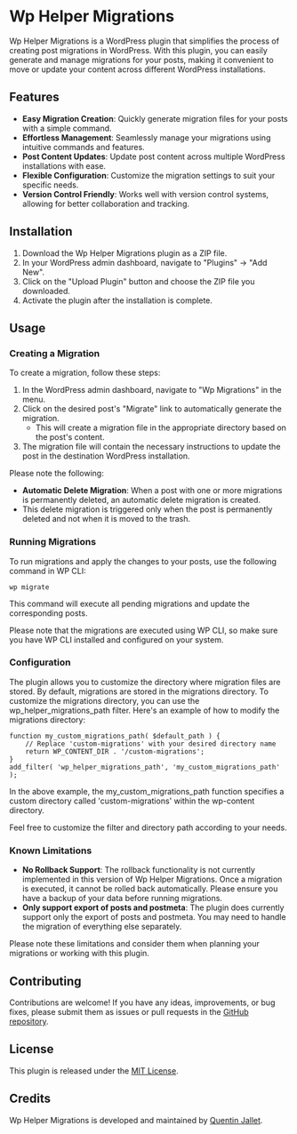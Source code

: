 # Wp Helper Migrations

Wp Helper Migrations is a WordPress plugin that simplifies the process of creating post migrations in WordPress. With this plugin, you can easily generate and manage migrations for your posts, making it convenient to move or update your content across different WordPress installations.

## Features

- **Easy Migration Creation**: Quickly generate migration files for your posts with a simple command.
- **Effortless Management**: Seamlessly manage your migrations using intuitive commands and features.
- **Post Content Updates**: Update post content across multiple WordPress installations with ease.
- **Flexible Configuration**: Customize the migration settings to suit your specific needs.
- **Version Control Friendly**: Works well with version control systems, allowing for better collaboration and tracking.

## Installation

1. Download the Wp Helper Migrations plugin as a ZIP file.
2. In your WordPress admin dashboard, navigate to "Plugins" → "Add New".
3. Click on the "Upload Plugin" button and choose the ZIP file you downloaded.
4. Activate the plugin after the installation is complete.

## Usage

### Creating a Migration

To create a migration, follow these steps:

1. In the WordPress admin dashboard, navigate to "Wp Migrations" in the menu.
2. Click on the desired post's "Migrate" link to automatically generate the migration.
   - This will create a migration file in the appropriate directory based on the post's content.
3. The migration file will contain the necessary instructions to update the post in the destination WordPress installation.

Please note the following:

- **Automatic Delete Migration**: When a post with one or more migrations is permanently deleted, an automatic delete migration is created.
- This delete migration is triggered only when the post is permanently deleted and not when it is moved to the trash.

### Running Migrations

To run migrations and apply the changes to your posts, use the following command in WP CLI:
```
wp migrate
```

This command will execute all pending migrations and update the corresponding posts.

Please note that the migrations are executed using WP CLI, so make sure you have WP CLI installed and configured on your system.

### Configuration

The plugin allows you to customize the directory where migration files are stored. By default, migrations are stored in the migrations directory.
To customize the migrations directory, you can use the wp_helper_migrations_path filter. Here's an example of how to modify the migrations directory:

```
function my_custom_migrations_path( $default_path ) {
    // Replace 'custom-migrations' with your desired directory name
    return WP_CONTENT_DIR . '/custom-migrations';
}
add_filter( 'wp_helper_migrations_path', 'my_custom_migrations_path' );
```

In the above example, the my_custom_migrations_path function specifies a custom directory called 'custom-migrations' within the wp-content directory.

Feel free to customize the filter and directory path according to your needs.

### Known Limitations

* __No Rollback Support__: The rollback functionality is not currently implemented in this version of Wp Helper Migrations. Once a migration is executed, it cannot be rolled back automatically. Please ensure you have a backup of your data before running migrations.
* __Only support export of posts and postmeta__: The plugin does currently support only the export of posts and postmeta. You may need to handle the migration of everything else separately.

Please note these limitations and consider them when planning your migrations or working with this plugin.

## Contributing

Contributions are welcome! If you have any ideas, improvements, or bug fixes, please submit them as issues or pull requests in the [GitHub repository](https://github.com/kent13n/wp-helper-migrations).

## License

This plugin is released under the [MIT License](LICENSE).

## Credits

Wp Helper Migrations is developed and maintained by [Quentin Jallet](https://your-website.com).
